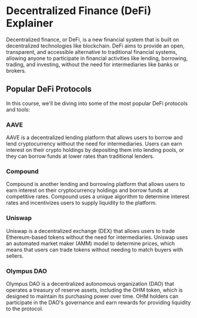 # Decentralized Finance (DeFi) Explainer

Decentralized finance, or DeFi, is a new financial system that is built on decentralized technologies like blockchain. DeFi aims to provide an open, transparent, and accessible alternative to traditional financial systems, allowing anyone to participate in financial activities like lending, borrowing, trading, and investing, without the need for intermediaries like banks or brokers.

## Popular DeFi Protocols

In this course, we'll be diving into some of the most popular DeFi protocols and tools:

### AAVE
AAVE is a decentralized lending platform that allows users to borrow and lend cryptocurrency without the need for intermediaries. Users can earn interest on their crypto holdings by depositing them into lending pools, or they can borrow funds at lower rates than traditional lenders.

### Compound
Compound is another lending and borrowing platform that allows users to earn interest on their cryptocurrency holdings and borrow funds at competitive rates. Compound uses a unique algorithm to determine interest rates and incentivizes users to supply liquidity to the platform.

### Uniswap
Uniswap is a decentralized exchange (DEX) that allows users to trade Ethereum-based tokens without the need for intermediaries. Uniswap uses an automated market maker (AMM) model to determine prices, which means that users can trade tokens without needing to match buyers with sellers.

### Olympus DAO
Olympus DAO is a decentralized autonomous organization (DAO) that operates a treasury of reserve assets, including the OHM token, which is designed to maintain its purchasing power over time. OHM holders can participate in the DAO's governance and earn rewards for providing liquidity to the protocol.
